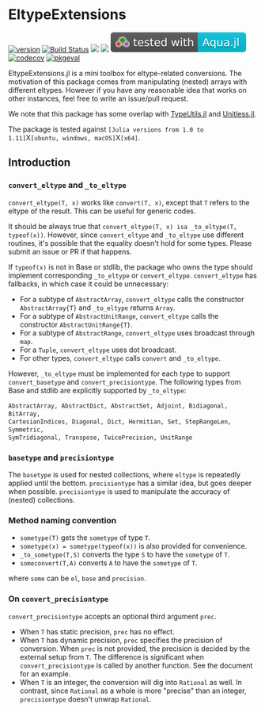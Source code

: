 # EltypeExtensions

[![version](https://juliahub.com/docs/General/EltypeExtensions/stable/version.svg)](https://juliahub.com/ui/Packages/General/EltypeExtensions)
[![Build Status](https://github.com/putianyi889/EltypeExtensions.jl/actions/workflows/CI.yml/badge.svg?branch=master)](https://github.com/putianyi889/EltypeExtensions.jl/actions/workflows/CI.yml?query=branch%3Amaster)
[![](https://img.shields.io/badge/docs-stable-blue.svg)](https://putianyi889.github.io/EltypeExtensions.jl/stable)
[![](https://img.shields.io/badge/docs-dev-blue.svg)](https://putianyi889.github.io/EltypeExtensions.jl/dev)
[![Aqua QA](https://raw.githubusercontent.com/JuliaTesting/Aqua.jl/master/badge.svg)](https://github.com/JuliaTesting/Aqua.jl)
[![codecov](https://codecov.io/gh/putianyi889/EltypeExtensions.jl/branch/master/graph/badge.svg?label=codecov)](https://codecov.io/gh/putianyi889/EltypeExtensions.jl)
[![pkgeval](https://juliahub.com/docs/General/EltypeExtensions/stable/pkgeval.svg)](https://juliahub.com/ui/Packages/General/EltypeExtensions)

EltypeExtensions.jl is a mini toolbox for eltype-related conversions. The motivation of this package comes from manipulating (nested) arrays with different eltypes. However if you have any reasonable idea that works on other instances, feel free to write an issue/pull request.

We note that this package has some overlap with [TypeUtils.jl](https://github.com/emmt/TypeUtils.jl) and [Unitless.jl](https://github.com/emmt/Unitless.jl).

The package is tested against `[Julia versions from 1.0 to 1.11]`X`[ubuntu, windows, macOS]`X`[x64]`. 

## Introduction

### `convert_eltype` and `_to_eltype`
`convert_eltype(T, x)` works like `convert(T, x)`, except that `T` refers to the eltype of the result. This can be useful for generic codes.

It should be always true that `convert_eltype(T, x) isa _to_eltype(T, typeof(x))`. However, since `convert_eltype` and `_to_eltype` use different routines, it's possible that the equality doesn't hold for some types. Please submit an issue or PR if that happens.

If `typeof(x)` is not in Base or stdlib, the package who owns the type should implement corresponding `_to_eltype` or `convert_eltype`. `convert_eltype` has fallbacks, in which case it could be unnecessary:
- For a subtype of `AbstractArray`, `convert_eltype` calls the constructor `AbstractArray{T}` and `_to_eltype` returns `Array`.
- For a subtype of `AbstractUnitRange`, `convert_eltype` calls the constructor `AbstractUnitRange{T}`.
- For a subtype of `AbstractRange`, `convert_eltype` uses broadcast through `map`.
- For a `Tuple`, `convert_eltype` uses dot broadcast.
- For other types, `convert_eltype` calls `convert` and `_to_eltype`.

However, `_to_eltype` must be implemented for each type to support `convert_basetype` and `convert_precisiontype`. The following types from Base and stdlib are explicitly supported by `_to_eltype`:
```
AbstractArray, AbstractDict, AbstractSet, Adjoint, Bidiagonal, BitArray,
CartesianIndices, Diagonal, Dict, Hermitian, Set, StepRangeLen, Symmetric,
SymTridiagonal, Transpose, TwicePrecision, UnitRange
```

### `basetype` and `precisiontype`
The `basetype` is used for nested collections, where `eltype` is repeatedly applied until the bottom. `precisiontype` has a similar idea, but goes deeper when possible. `precisiontype` is used to manipulate the accuracy of (nested) collections.

### Method naming convention
- `sometype(T)` gets the `sometype` of type `T`.
- `sometype(x) = sometype(typeof(x))` is also provided for convenience.
- `_to_sometype(T,S)` converts the type `S` to have the `sometype` of `T`.
- `someconvert(T,A)` converts `A` to have the `sometype` of `T`.

where `some` can be `el`, `base` and `precision`.

### On `convert_precisiontype`
`convert_precisiontype` accepts an optional third argument `prec`. 
- When `T` has static precision, `prec` has no effect.
- When `T` has dynamic precision, `prec` specifies the precision of conversion. When `prec` is not provided, the precision is decided by the external setup from `T`. The difference is significant when `convert_precisiontype` is called by another function. See the document for an example.
- When `T` is an integer, the conversion will dig into `Rational` as well. In contrast, since `Rational` as a whole is more "precise" than an integer, `precisiontype` doesn't unwrap `Rational`.
